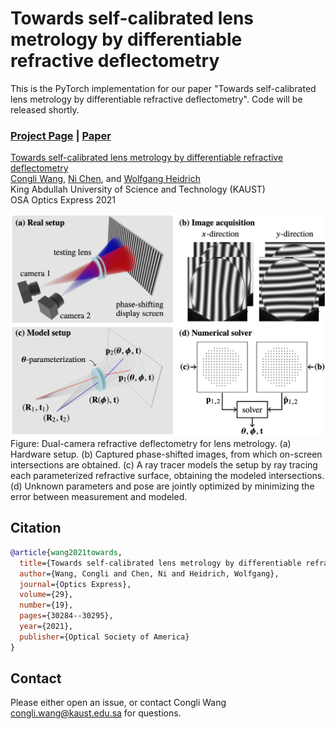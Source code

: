 # Towards self-calibrated lens metrology by differentiable refractive deflectometry
This is the PyTorch implementation for our paper "Towards self-calibrated lens metrology by differentiable refractive deflectometry". Code will be released shortly.
### [Project Page](https://vccimaging.org/Publications/Wang2021DiffDeflectometry/) | [Paper](https://vccimaging.org/Publications/Wang2021DiffDeflectometry/Wang2021DiffDeflectometry.pdf)

[Towards self-calibrated lens metrology by differentiable refractive deflectometry](https://vccimaging.org/Publications/Wang2021DiffDeflectometry/Wang2021DiffDeflectometry.pdf)  
 [Congli Wang](https://congliwang.github.io),
 [Ni Chen](https://ni-chen.github.io), and
 [Wolfgang Heidrich](https://vccimaging.org/People/heidriw)<br>
 King Abdullah University of Science and Technology (KAUST)<br>
OSA Optics Express 2021

<img src='imgs/teaser.jpg'>
Figure: Dual-camera refractive deflectometry for lens metrology. (a) Hardware setup. (b) Captured phase-shifted images, from which on-screen intersections are obtained. (c) A ray tracer models the setup by ray tracing each parameterized refractive surface, obtaining the modeled intersections. (d) Unknown parameters and pose are jointly optimized by minimizing the error between measurement and modeled.

## Citation
```bibtex
@article{wang2021towards,
  title={Towards self-calibrated lens metrology by differentiable refractive deflectometry},
  author={Wang, Congli and Chen, Ni and Heidrich, Wolfgang},
  journal={Optics Express},
  volume={29},
  number={19},
  pages={30284--30295},
  year={2021},
  publisher={Optical Society of America}
}
```

## Contact
Please either open an issue, or contact Congli Wang <congli.wang@kaust.edu.sa> for questions.

